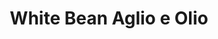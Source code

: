 ---
title: White Bean Aglio e Olio
summary: A protein-rich twist on the Italian classic, with white beans, garlic, olive oil, and parsley tossed with pasta.

linkout: https://theplantbasedschool.com/white-bean-aglio-olio/

tags:
- italian
- vegan
- pasta
- beans

servings: 4
time: 25m

ingredients:
- 400g spaghetti or linguine
- 2 tbsp extra virgin olive oil
- 4 cloves garlic, thinly sliced
- 1/2 tsp red chili flakes
- 1 can white beans, drained and rinsed
- Salt and pepper, to taste
- Fresh parsley, chopped (to serve)
- Lemon zest (optional, to serve)

directions:
- Cook pasta in salted boiling water until al dente. Reserve 1/2 cup pasta water and drain.
- Meanwhile, heat olive oil in a large pan over medium heat. Add garlic and chili flakes, sauté until garlic is golden.
- Add white beans, cook for 2–3 minutes until heated through.
- Add drained pasta to the pan, toss to coat in oil, garlic, and beans.
- Add reserved pasta water as needed to loosen the sauce. Season with salt and pepper.
- Serve topped with fresh parsley and lemon zest if desired.
---